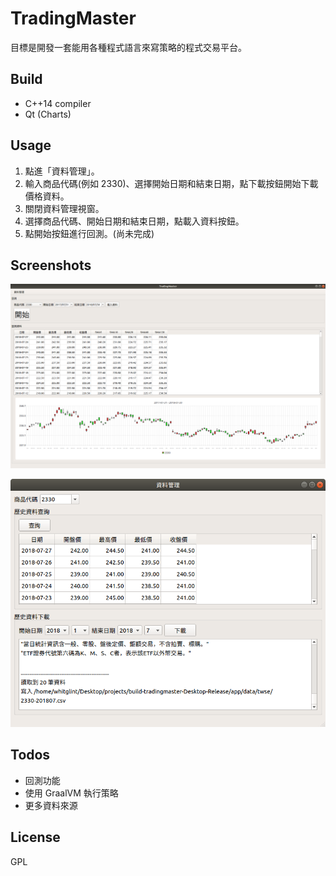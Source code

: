 # TradingMaster

目標是開發一套能用各種程式語言來寫策略的程式交易平台。

## Build

* C++14 compiler
* Qt (Charts)

## Usage

1. 點進「資料管理」。
2. 輸入商品代碼(例如 2330)、選擇開始日期和結束日期，點下載按鈕開始下載價格資料。
3. 關閉資料管理視窗。
4. 選擇商品代碼、開始日期和結束日期，點載入資料按鈕。
5. 點開始按鈕進行回測。(尚未完成)

## Screenshots

![](screenshot/mainwindow.png)

![](screenshot/datamanagementwindow.png)

## Todos

* 回測功能
* 使用 GraalVM 執行策略
* 更多資料來源

## License

GPL
